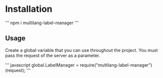 # Installation

'''
npm i multilang-label-manager
'''

## Usage

Create a global variable that you can use throughout the project.
You must pass the request of the server as a parameter.

''' javascript
global.LabelManager = require("multilang-label-manager")(request);
'''